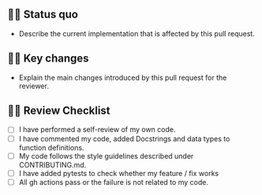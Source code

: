 ## :man_scientist: Status quo

- Describe the current implementation that is affected by this pull request.

## :man_artist:  Key changes

- Explain the main changes introduced by this pull request for the reviewer.

## :male_detective:  Review Checklist

- [ ] I have performed a self-review of my own code.
- [ ] I have commented my code, added Docstrings and data types to function definitions.
- [ ] My code follows the style guidelines described under CONTRIBUTING.md.
- [ ] I have added pytests to check whether my feature / fix works
- [ ] All gh actions pass or the failure is not related to my code.
